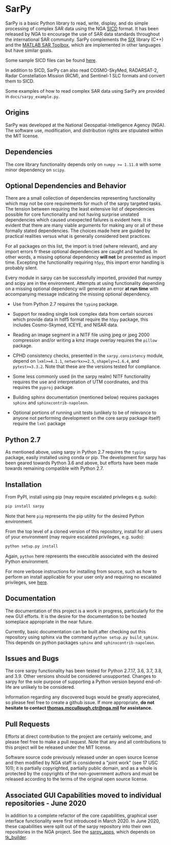 SarPy
=====
SarPy is a basic Python library to read, write, display, and do simple processing
of complex SAR data using the NGA [SICD](http://www.gwg.nga.mil/ntb/baseline/docs/SICD/)
format. It has been released by NGA to encourage the use of SAR data standards
throughout the international SAR community. SarPy complements the
[SIX](https://github.com/ngageoint/six-library) library (C++) and the
[MATLAB SAR Toolbox](https://github.com/ngageoint/MATLAB_SAR), which are
implemented in other languages but have similar goals.

Some sample SICD files can be found 
[here](https://github.com/ngageoint/six-library/wiki/Sample-SICDs).

In addition to SICD, SarPy can also read COSMO-SkyMed, RADARSAT-2, Radar Constellation 
Mission (RCM), and Sentinel-1 SLC formats and convert them to SICD.

Some examples of how to read complex SAR data using SarPy are provided in 
`docs/sarpy_example.py`.

Origins
-------
SarPy was developed at the National Geospatial-Intelligence Agency (NGA). The 
software use, modification, and distribution rights are stipulated within the 
MIT license.

Dependencies
------------
The core library functionality depends only on `numpy >= 1.11.0` with some minor 
dependency on `scipy`. 

Optional Dependencies and Behavior
----------------------------------
There are a small collection of dependencies representing functionality which may 
not be core requirements for much of the sarpy targeted tasks. The tension between
requiring the least extensive list of dependencies possible for core functionality 
and not having surprise unstated dependencies which caused unexpected failures is 
evident here. It is evident that there are many viable arguments for making any 
or all of these formally stated dependencies. The choices made here are guided by 
practical realities versus what is generally considered best practices.

For all packages on this list, the import is tried (where relevant), and any 
import errors fr these optional dependencies are caught and handled. In other words, 
a missing optional dependency **will not** be presented as import time. Excepting 
the functionality requiring `h5py`, this import error handling is probably silent. 

Every module in sarpy can be successfully imported, provided that numpy and scipy 
are in the environment. Attempts at using functionality depending on a missing 
optional dependency will generate an error **at run time** with accompanying 
message indicating the missing optional dependency.

- Use from Python 2.7 requires the `typing` package.

- Support for reading single look complex data from certain sources which provide 
  data in hdf5 format require the `h5py` package, this includes Cosmo-Skymed, ICEYE, 
  and NISAR data.

- Reading an image segment in a NITF file using jpeg or jpeg 2000 compression 
  and/or writing a kmz image overlay requires the `pillow` package.

- CPHD consistency checks, presented in the `sarpy.consistency` module, depend on 
  `lxml>=4.1.1`, `networkx>=2.5`, `shapely>=1.6.4`, and `pytest>=3.3.2`. Note that these
  are the versions tested for compliance.

- Some less commonly used (in the sarpy realm) NITF functionality requires the use 
  and interpretation of UTM coordinates, and this requires the `pyproj` package. 

- Building sphinx documentation (mentioned below) requires packages `sphinx` 
  and `sphinxcontrib-napoleon`.

- Optional portions of running unit tests (unlikely to be of relevance to anyone 
  not performing development on the core sarpy package itself) require the `lxml`
  package

Python 2.7
----------
As mentioned above, using sarpy in Python 2.7 requires the `typing` package, easily 
installed using conda or pip. The development for sarpy has been geared towards 
Python 3.6 and above, but efforts have been made towards remaining compatible with 
Python 2.7. 

Installation
------------
From PyPI, install using pip (may require escalated privileges e.g. sudo):
```bash
pip install sarpy
```
Note that here `pip` represents the pip utility for the desired Python environment.

From the top level of a cloned version of this repository, install for all users of 
your environment (may require escalated privileges, e.g. sudo):
```bash
python setup.py install
```
Again, `python` here represents the executible associated with the desired Python 
environment.

For more verbose instructions for installing from source, such as how to perform an 
install applicable for your user only and requiring no escalated privileges, 
see [here](https://docs.python.org/3/install/index.html).

Documentation
-------------
The documentation of this project is a work in progress, particularly for the
new GUI efforts. It is the desire for the documentation to be hosted someplace
appropriate in the near future.

Currently, basic documentation can be built after checking out this repository
using sphinx via the command `python setup.py build_sphinx`. This depends
on python packages `sphinx` and `sphinxcontrib-napoleon`.

Issues and Bugs
---------------
The core sarpy functionality has been tested for Python 2.7.17, 3.6, 3.7, 3.8, 
and 3.9. Other versions should be considered unsupported. Changes to sarpy for 
the sole purpose of supporting a Python version beyond end-of-life are unlikely 
to be considered.

Information regarding any discovered bugs would be greatly appreciated, so please
feel free to create a github issue. If more appropriate, **do not hesitate to 
contact thomas.mccullough.ctr@nga.mil for assistance.**

Pull Requests
-------------
Efforts at direct contribution to the project are certainly welcome, and please
feel free to make a pull request. Note that any and all contributions to this 
project will be released under the MIT license.

Software source code previously released under an open source license and then 
modified by NGA staff is considered a "joint work" (see 17 USC 101); it is partially 
copyrighted, partially public domain, and as a whole is protected by the copyrights 
of the non-government authors and must be released according to the terms of the 
original open source license.

Associated GUI Capabilities moved to individual repositories - June 2020
------------------------------------------------------------------------
In addition to a complete refactor of the core capabilities, graphical user interface
functionality were first introduced in March 2020. In June 2020, these 
capabilities were split out of the sarpy repository into their own repositories 
in the NGA project. See the [sarpy_apps](https://github.com/ngageoint/sarpy_apps), 
which depends on [tk_builder](https://github.com/ngageoint/tk_builder). 
